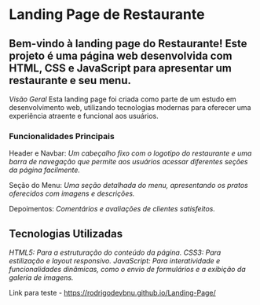 # Landing Page de Restaurante 

## Bem-vindo à landing page do Restaurante! Este projeto é uma página web desenvolvida com HTML, CSS e JavaScript para apresentar um restaurante e seu menu.

*Visão Geral*
Esta landing page foi criada como parte de um estudo em desenvolvimento 
web, utilizando tecnologias modernas para oferecer uma experiência 
atraente e funcional aos usuários.

### Funcionalidades Principais
Header e Navbar: 
*Um cabeçalho fixo com o logotipo do restaurante e uma 
barra de navegação que permite aos usuários acessar diferentes seções
da página facilmente.*

Seção do Menu:
*Uma seção detalhada do menu, apresentando os pratos 
oferecidos com imagens e descrições.*

Depoimentos:
*Comentários e avaliações de clientes satisfeitos.*

## Tecnologias Utilizadas
*HTML5: Para a estruturação do conteúdo da página.*
*CSS3: Para estilização e layout responsivo.*
*JavaScript: Para interatividade e funcionalidades dinâmicas, como o 
envio de formulários e a exibição da galeria de imagens.*

Link para teste - https://rodrigodevbnu.github.io/Landing-Page/ 
